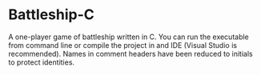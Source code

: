 # Battleship-C
A one-player game of battleship written in C.
You can run the executable from command line or compile the project in and IDE (Visual Studio is recommended). 
Names in comment headers have been reduced to initials to protect identities.
